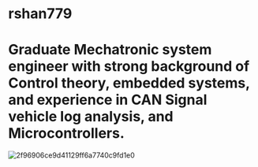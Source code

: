 # rshan779
#	Graduate Mechatronic system engineer with strong background of Control theory, embedded systems, and experience in CAN Signal vehicle log analysis, and Microcontrollers. 
![2f96906ce9d41129ff6a7740c9fd1e0](2f96906ce9d41129ff6a7740c9fd1e0)
